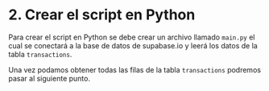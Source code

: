 # 2. Crear el script en Python

Para crear el script en Python se debe crear un archivo llamado `main.py` el cual
se conectará a la base de datos de supabase.io y leerá los datos de la tabla `transactions`.

Una vez podamos obtener todas las filas de la tabla `transactions` podremos pasar al siguiente punto.